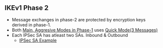 ## IKEv1 Phase 2
- Message exchanges in phase-2 are protected by encryption keys derived in phase-1. 
- Both [Main, Aggresive Modes in Phase-1](..) uses [Quick Mode(3 Messages)](Quick_Mode)
- Each IPSec SA has atleast two SAs. Inbound & Outbound
  - [IPSec SA Example](../../Terms/Security_Association/)     
